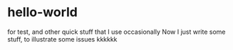 # hello-world
for test, and other quick stuff that I use occasionally
Now I just write some stuff, to illustrate some issues
kkkkkk

